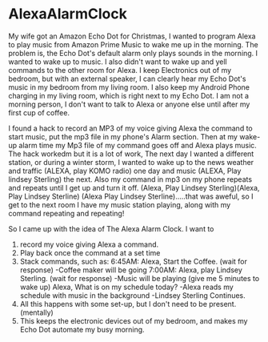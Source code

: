# AlexaAlarmClock

My wife got an Amazon Echo Dot for Christmas, I wanted to program Alexa to play music from Amazon Prime Music to wake me up in the morning. The problem is, the Echo Dot's default alarm only plays sounds in the morning. I wanted to wake up to music. I also didn't want to wake up and yell commands to the other room for Alexa. I keep Electronics out of my bedroom, but with an external speaker, I can clearly hear my Echo Dot's music in my bedroom from my living room. I also keep my Android Phone charging in my living room, which is right next to my Echo Dot. 
I am not a morning person, I don't want to talk to Alexa or anyone else until after my first cup of coffee.

I found a hack to record an MP3 of my voice giving Alexa the command to start music, put the mp3 file in my phone's Alarm section.
Then at my wake-up alarm time my Mp3 file of my command goes off and Alexa plays music. The hack workedm but it is a lot of work, The next day I wanted a different station, or during a winter storm, I wanted to wake up to the news weather and traffic (ALEXA,  play KOMO radio) one day and music (ALEXA, Play lindsey Sterling) the next. Also my command in mp3 on my phone repeats and repeats until I get up and turn it off. (Alexa, Play Lindsey Sterling)(Alexa, Play Lindsey Sterline) (Alexa Play Lindsey Sterline).....that was aweful, so I get to the next room I have my music station playing, along with my command repeating and repeating!

So I came up with the idea of The Alexa Alarm Clock. I want to 

1) record my voice giving Alexa a command.
2) Play back once the command at a set time
3) Stack commands, such as:
  6:45AM: Alexa, Start the Coffee.
  (wait for response) 
    -Coffee maker will be going
  7:00AM: Alexa, play Lindsey Sterling. 
  (wait for response)
    -Music will be playing
  (give me 5 minutes to wake up)
  Alexa, What is on my schedule today?
    -Alexa reads my schedule with music in the background
    -Lindsey Sterling Continues.
4) All this happens with some set-up, but I don't need to be present. (mentally)
5) This keeps the electronic devices out of my bedroom, and makes my Echo Dot automate my busy morning. 
  
  
  
  
